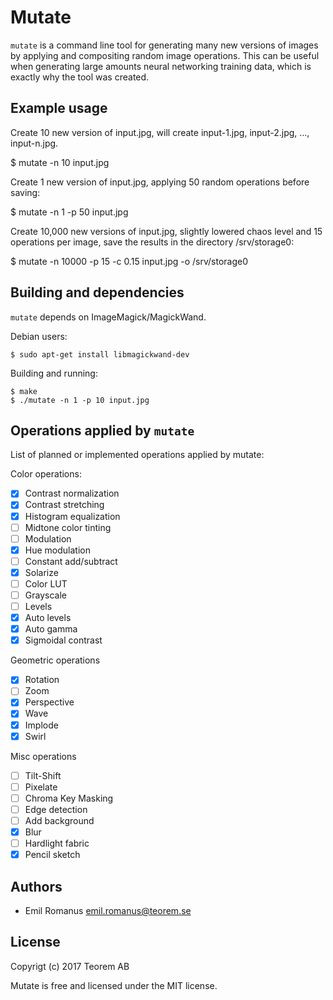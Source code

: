 # Mutate

`mutate` is a command line tool for generating many new versions of images by applying and compositing random image operations. This can be useful when generating large amounts neural networking training data, which is exactly why the tool was created.

## Example usage

Create 10 new version of input.jpg, will create input-1.jpg, input-2.jpg, ..., input-n.jpg.

$ mutate -n 10 input.jpg

Create 1 new version of input.jpg, applying 50 random operations before saving:

$ mutate -n 1 -p 50 input.jpg

Create 10,000 new versions of input.jpg, slightly lowered chaos level and 15 operations per image, save the results in the directory /srv/storage0:

$ mutate -n 10000 -p 15 -c 0.15 input.jpg -o /srv/storage0

## Building and dependencies

`mutate` depends on ImageMagick/MagickWand.

Debian users:

```
$ sudo apt-get install libmagickwand-dev
```

Building and running:

```
$ make
$ ./mutate -n 1 -p 10 input.jpg
```

## Operations applied by `mutate`

List of planned or implemented operations applied by mutate:

Color operations:

* [X] Contrast normalization
* [X] Contrast stretching
* [X] Histogram equalization
* [ ] Midtone color tinting
* [ ] Modulation
* [X] Hue modulation
* [ ] Constant add/subtract
* [X] Solarize
* [ ] Color LUT
* [ ] Grayscale
* [ ] Levels
* [X] Auto levels
* [X] Auto gamma
* [X] Sigmoidal contrast

Geometric operations

* [X] Rotation
* [ ] Zoom
* [X] Perspective
* [X] Wave
* [X] Implode
* [X] Swirl

Misc operations

* [ ] Tilt-Shift
* [ ] Pixelate
* [ ] Chroma Key Masking
* [ ] Edge detection
* [ ] Add background
* [X] Blur
* [ ] Hardlight fabric
* [X] Pencil sketch

## Authors

* Emil Romanus <emil.romanus@teorem.se>


## License

Copyrigt (c) 2017 Teorem AB

Mutate is free and licensed under the MIT license.
